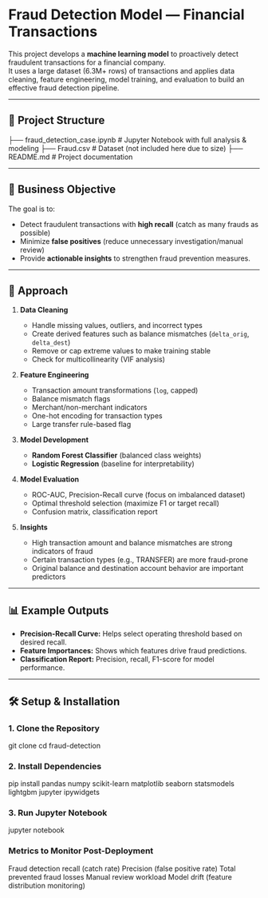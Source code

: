 # Fraud Detection Model — Financial Transactions

This project develops a **machine learning model** to proactively detect fraudulent transactions for a financial company.  
It uses a large dataset (6.3M+ rows) of transactions and applies data cleaning, feature engineering, model training, and evaluation to build an effective fraud detection pipeline.

---

## 📂 Project Structure
├── fraud_detection_case.ipynb # Jupyter Notebook with full analysis & modeling
├── Fraud.csv # Dataset (not included here due to size)
├── README.md # Project documentation


---

## 🎯 Business Objective
The goal is to:
- Detect fraudulent transactions with **high recall** (catch as many frauds as possible)
- Minimize **false positives** (reduce unnecessary investigation/manual review)
- Provide **actionable insights** to strengthen fraud prevention measures.

---

## 🧠 Approach
1. **Data Cleaning**
   - Handle missing values, outliers, and incorrect types
   - Create derived features such as balance mismatches (`delta_orig`, `delta_dest`)
   - Remove or cap extreme values to make training stable
   - Check for multicollinearity (VIF analysis)

2. **Feature Engineering**
   - Transaction amount transformations (`log`, capped)
   - Balance mismatch flags
   - Merchant/non-merchant indicators
   - One-hot encoding for transaction types
   - Large transfer rule-based flag

3. **Model Development**
   - **Random Forest Classifier** (balanced class weights)
   - **Logistic Regression** (baseline for interpretability)

4. **Model Evaluation**
   - ROC-AUC, Precision-Recall curve (focus on imbalanced dataset)
   - Optimal threshold selection (maximize F1 or target recall)
   - Confusion matrix, classification report

5. **Insights**
   - High transaction amount and balance mismatches are strong indicators of fraud
   - Certain transaction types (e.g., TRANSFER) are more fraud-prone
   - Original balance and destination account behavior are important predictors

---

## 📊 Example Outputs

- **Precision-Recall Curve:** Helps select operating threshold based on desired recall.
- **Feature Importances:** Shows which features drive fraud predictions.
- **Classification Report:** Precision, recall, F1-score for model performance.

---

## 🛠️ Setup & Installation

### 1. Clone the Repository

git clone <your-repo-url>
cd fraud-detection

### 2. Install Dependencies
pip install pandas numpy scikit-learn matplotlib seaborn statsmodels lightgbm jupyter ipywidgets

### 3. Run Jupyter Notebook
jupyter notebook

### Metrics to Monitor Post-Deployment

Fraud detection recall (catch rate)
Precision (false positive rate)
Total prevented fraud losses
Manual review workload
Model drift (feature distribution monitoring)
